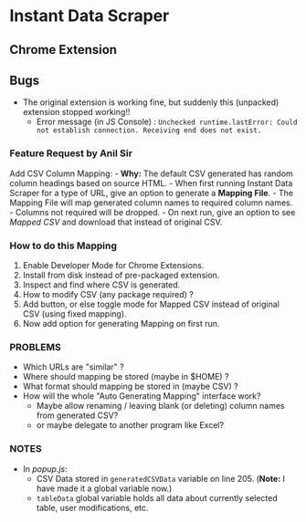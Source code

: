 # Instant Data Scraper
## Chrome Extension

## Bugs
- The original extension is working fine, but suddenly this (unpacked) extension stopped working!!
    - Error message (in JS Console) : `Unchecked runtime.lastError: Could not establish connection. Receiving end does not exist.`

### Feature Request by Anil Sir
Add CSV Column Mapping:
    - **Why:** The default CSV generated has random column headings based on source HTML.
    - When first running Instant Data Scraper for a type of URL, give an option to generate a **Mapping File**.
        - The Mapping File will map generated column names to required column names.
        - Columns not required will be dropped.
    - On next run, give an option to see *Mapped CSV* and download that instead of original CSV.

### How to do this Mapping
1. Enable Developer Mode for Chrome Extensions.
2. Install from disk instead of pre-packaged extension.
3. Inspect and find where CSV is generated.
4. How to modify CSV (any package required) ?
5. Add button, or else toggle mode for Mapped CSV instead of original CSV (using fixed mapping).
6. Now add option for generating Mapping on first run.

### PROBLEMS
- Which URLs are "similar" ?
- Where should mapping be stored (maybe in $HOME) ?
- What format should mapping be stored in (maybe CSV) ?
- How will the whole "Auto Generating Mapping" interface work?
    - Maybe allow renaming / leaving blank (or deleting) column names from generated CSV?
    - or maybe delegate to another program like Excel?

### NOTES
- In *popup.js*:
    - CSV Data stored in `generatedCSVData` variable on line 205. (**Note:** I have made it a global variable now.)
    - `tableData` global variable holds all data about currently selected table, user modifications, etc.

